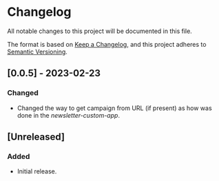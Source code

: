 # Changelog

All notable changes to this project will be documented in this file.

The format is based on [Keep a Changelog](https://keepachangelog.com/en/1.0.0/),
and this project adheres to [Semantic Versioning](https://semver.org/spec/v2.0.0.html).

## [0.0.5] - 2023-02-23

### Changed

- Changed the way to get campaign from URL (if present) as how was done in the *newsletter-custom-app*.

## [Unreleased]

### Added
- Initial release.
